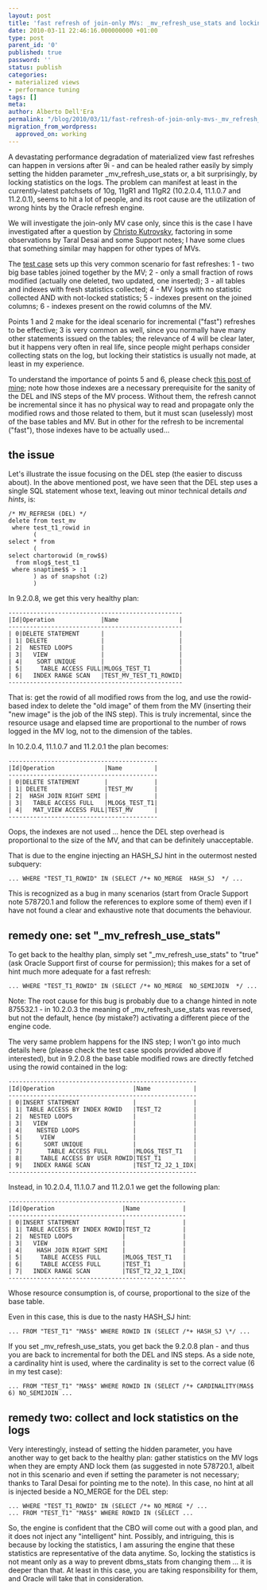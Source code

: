 ```yaml
---
layout: post
title: 'fast refresh of join-only MVs: _mv_refresh_use_stats and locking log stats'
date: 2010-03-11 22:46:16.000000000 +01:00
type: post
parent_id: '0'
published: true
password: ''
status: publish
categories:
- materialized views
- performance tuning
tags: []
meta:
author: Alberto Dell'Era
permalink: "/blog/2010/03/11/fast-refresh-of-join-only-mvs-_mv_refresh_use_stats-and-locking-log-stats/"
migration_from_wordpress:
  approved_on: working
---
```

A devastating performance degradation of materialized view fast refreshes can happen in versions after 9i - and can be healed rather easily by simply setting the hidden parameter _mv_refresh_use_stats or, a bit surprisingly, by locking statistics on the logs. The problem can manifest at least in the currently-latest patchsets of 10g, 11gR1 and 11gR2 (10.2.0.4, 11.1.0.7 and 11.2.0.1), seems to hit a lot of people, and its root cause are the utilization of wrong hints by the Oracle refresh engine.

We will investigate the join-only MV case only, since this is the case I have investigated after a question by [Christo Kutrovsky](http://www.pythian.com/news/author/kutrovsky/), factoring in some observations by Taral Desai and some Support notes; I have some clues that something similar may happen for other types of MVs.

The [test case](/assets/files/2010/03/join_mv_use_stats_lock.zip) sets up this very common scenario for fast refreshes:
1 - two big base tables joined together by the MV;
2 - only a small fraction of rows modified (actually one deleted, two updated, one inserted);
3 - all tables and indexes with fresh statistics collected;
4 - MV logs with no statistic collected AND with not-locked statistics;
5 - indexes present on the joined columns;
6 - indexes present on the rowid columns of the MV.

Points 1 and 2 make for the ideal scenario for incremental ("fast") refreshes to be effective; 3 is very common as well, since you normally have many other statements issued on the tables; the relevance of 4 will be clear later, but it happens very often in real life, since people might perhaps consider collecting stats on the log, but locking their statistics is usually not made, at least in my experience.

To understand the importance of points 5 and 6, please check [this post of mine](/blog/2009/08/04/fast-refresh-of-join-only-materialized-views-algorithm-summary/); note how those indexes are a necessary prerequisite for the sanity of the DEL and INS steps of the MV process. Without them, the refresh cannot be incremental since it has no physical way to read and propagate only the modified rows and those related to them, but it must scan (uselessly) most of the base tables and MV. But in other for the refresh to be incremental ("fast"), those indexes have to be actually used...

## the issue

Let's illustrate the issue focusing on the DEL step (the easier to discuss about). In the above mentioned post, we have seen that the DEL step uses a single SQL statement whose text, leaving out minor technical details *and hints*, is:

```plsql
/* MV_REFRESH (DEL) */
delete from test_mv
 where test_t1_rowid in
       (
select * from
       (
select chartorowid (m_row$$)
  from mlog$_test_t1
 where snaptime$$ > :1
       ) as of snapshot (:2)
       )
```

In 9.2.0.8, we get this very healthy plan:
```
-------------------------------------------------
|Id|Operation             |Name                 |
-------------------------------------------------
| 0|DELETE STATEMENT      |                     |
| 1| DELETE               |                     |
| 2|  NESTED LOOPS        |                     |
| 3|   VIEW               |                     |
| 4|    SORT UNIQUE       |                     |
| 5|     TABLE ACCESS FULL|MLOG$_TEST_T1        |
| 6|   INDEX RANGE SCAN   |TEST_MV_TEST_T1_ROWID|
-------------------------------------------------
```

That is: get the rowid of all modified rows from the log, and use the rowid-based index to delete the "old image" of them from the MV (inserting their "new image" is the job of the INS step). This is truly incremental, since the resource usage and elapsed time are proportional to the number of rows logged in the MV log, not to the dimension of the tables.

In 10.2.0.4, 11.1.0.7 and 11.2.0.1 the plan becomes:
```
------------------------------------------
|Id|Operation              |Name         |
------------------------------------------
| 0|DELETE STATEMENT       |             |
| 1| DELETE                |TEST_MV      |
| 2|  HASH JOIN RIGHT SEMI |             |
| 3|   TABLE ACCESS FULL   |MLOG$_TEST_T1|
| 4|   MAT_VIEW ACCESS FULL|TEST_MV      |
------------------------------------------
```

Oops, the indexes are not used ... hence the DEL step overhead is proportional to the size of the MV, and that can be definitely unacceptable.

That is due to the engine injecting an HASH_SJ hint in the outermost nested subquery:
```plsql
... WHERE "TEST_T1_ROWID" IN (SELECT /*+ NO_MERGE  HASH_SJ  */ ...
```

This is recognized as a bug in many scenarios (start from Oracle Support note 578720.1 and follow the references to explore some of them) even if I have not found a clear and exhaustive note that documents the behaviour.

## remedy one: set "_mv_refresh_use_stats"

To get back to the healthy plan, simply set "_mv_refresh_use_stats" to "true" (ask Oracle Support first of course for permission); this makes for a set of hint much more adequate for a fast refresh:
```plsql
... WHERE "TEST_T1_ROWID" IN (SELECT /*+ NO_MERGE  NO_SEMIJOIN  */ ...
```

Note: The root cause for this bug is probably due to a change hinted in note 875532.1 - in 10.2.0.3 the meaning of _mv_refresh_use_stats was reversed, but not the default, hence (by mistake?) activating a different piece of the engine code.

The very same problem happens for the INS step; I won't go into much details here (please check the test case spools provided above if interested), but in 9.2.0.8 the base table modified rows are directly fetched using the rowid contained in the log:
```
-----------------------------------------------------
|Id|Operation                      |Name            |
-----------------------------------------------------
| 0|INSERT STATEMENT               |                |
| 1| TABLE ACCESS BY INDEX ROWID   |TEST_T2         |
| 2|  NESTED LOOPS                 |                |
| 3|   VIEW                        |                |
| 4|    NESTED LOOPS               |                |
| 5|     VIEW                      |                |
| 6|      SORT UNIQUE              |                |
| 7|       TABLE ACCESS FULL       |MLOG$_TEST_T1   |
| 8|     TABLE ACCESS BY USER ROWID|TEST_T1         |
| 9|   INDEX RANGE SCAN            |TEST_T2_J2_1_IDX|
-----------------------------------------------------
```

Instead, in 10.2.0.4, 11.1.0.7 and 11.2.0.1 we get the following plan:
```
--------------------------------------------------
|Id|Operation                   |Name            |
--------------------------------------------------
| 0|INSERT STATEMENT            |                |
| 1| TABLE ACCESS BY INDEX ROWID|TEST_T2         |
| 2|  NESTED LOOPS              |                |
| 3|   VIEW                     |                |
| 4|    HASH JOIN RIGHT SEMI    |                |
| 5|     TABLE ACCESS FULL      |MLOG$_TEST_T1   |
| 6|     TABLE ACCESS FULL      |TEST_T1         |
| 7|   INDEX RANGE SCAN         |TEST_T2_J2_1_IDX|
--------------------------------------------------
```  
Whose resource consumption is, of course, proportional to the size of the base table.

Even in this case, this is due to the nasty HASH\_SJ hint:  
```plsql 
... FROM "TEST_T1" "MAS$" WHERE ROWID IN (SELECT /*+ HASH_SJ \*/ ...  
```

If you set \_mv\_refresh\_use\_stats, you get back the 9.2.0.8 plan - and thus you are back to incremental for both the DEL and INS steps. As a side note, a cardinality hint is used, where the cardinality is set to the correct value (6 in my test case):  
```plsql 
... FROM "TEST_T1" "MAS$" WHERE ROWID IN (SELECT /*+ CARDINALITY(MAS$ 6) NO_SEMIJOIN ...  
```  

## remedy two: collect and lock statistics on the logs

Very interestingly, instead of setting the hidden parameter, you have another way to get back to the healthy plan: gather statistics on the MV logs when they are empty AND lock them (as suggested in note 578720.1, albeit not in this scenario and even if setting the parameter is not necessary; thanks to Taral Desai for pointing me to the note). In this case, no hint at all is injected beside a NO\_MERGE for the DEL step:

```plsql
... WHERE "TEST_T1_ROWID" IN (SELECT /*+ NO_MERGE */ ...  
... FROM "TEST_T1" "MAS$" WHERE ROWID IN (SELECT ...  
```

So, the engine is confident that the CBO will come out with a good plan, and it does not inject any "intelligent" hint. Possibly, and intriguing, this is because by locking the statistics, I am assuring the engine that these statistics are representative of the data anytime. So, locking the statistics is not meant only as a way to prevent dbms\_stats from changing them ... it is deeper than that. At least in this case, you are taking responsibility for them, and Oracle will take that in consideration.
